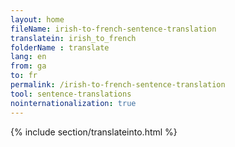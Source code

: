 ```yaml
---
layout: home
fileName: irish-to-french-sentence-translation
translatein: irish_to_french
folderName : translate
lang: en
from: ga
to: fr
permalink: /irish-to-french-sentence-translation
tool: sentence-translations
nointernationalization: true
---
```

{% include section/translateinto.html %}
